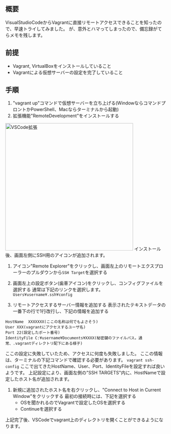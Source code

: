 <!--
title:   VSCodeからVagrantにリモートアクセスする
tags:    SSH,Vagrant,VisualStudioCode
id:      87e042b3f5ec52e57017
private: false
-->
## 概要
VisualStudioCodeからVagrantに直接リモートアクセスできることを知ったので、早速トライしてみました。
が、意外とハマってしまったので、備忘録がてらメモを残します。

## 前提
- Vagrant, VirtualBoxをインストールしていること
- Vagrantによる仮想サーバーの設定を完了していること

## 手順
1. "vagrant up"コマンドで仮想サーバーを立ち上げる(WindowならコマンドプロントかPowerShell、Macならターミナルから起動)
1. 拡張機能"RemoteDevelopment"をインストールする
<img width=400 alt="VSCode拡張" src="https://qiita-image-store.s3.ap-northeast-1.amazonaws.com/0/656610/acaf06a7-6556-92b1-596b-c6d586a2dfe7.png">
インストール後、画面左側にSSH用のアイコンが追加されます。

1. アイコン"Remote Explorer"をクリックし、画面左上のリモートエクスプローラーのプルダウンから`SSH Target`を選択する
1. 画面左上の設定ボタン(歯車アイコン)をクリックし、コンフィグファイルを選択する
通常は下記のリンクを選択します。<br>
`Users¥username¥.ssh¥config`

1.  リモートアクセスするサーバー情報を追加する
表示されたテキストデータの一番下の行で1行改行し、下記の情報を追加する

```
HostName  XXXXXXX(ここの名称は何でもよさそう)
User XXX(vagrantにアクセスするユーザ名)
Port 22(設定したポート番号)
IdentityFile C:¥username¥Documents¥XXXX(秘密鍵のファイルパス。通常、.vagrantディレクトリ配下にある様子)
```

ここの設定に失敗していたため、アクセスに何度も失敗しました。
ここの情報は、ターミナルの下記コマンドで確認する必要があります。
`vagrant ssh-config`
ここで出てきたHostName、User、Port、IdentityFileを設定すれば良いようです。
上記設定により、画面左側の"SSH TARGETS"内に、HostNameで設定したホスト名が追加されます。

1.  新規に追加されたホスト名を右クリックし、"Connect to Host in Current Window"をクリックする
最初の接続時には、下記を選択する
    - OSを聞かれるのでVagrantで設定したOSを選択する
    - Continueを選択する

上記完了後、VSCodeでvagrant上のディレクトリを開くことができるようになります。